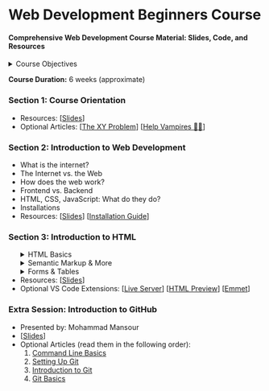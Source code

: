 # Web Development Beginners Course
#### Comprehensive Web Development Course Material: Slides, Code, and Resources

<details>
    <summary>Course Objectives</summary>
    
1. **Comprehensive Understanding of Web Functionality:** Develop a thorough understanding of how the web works, including the roles of HTML5, CSS3, and JavaScript in creating dynamic and interactive websites.

2. **Proficient HTML5 Mastery:** Master HTML5 for structuring web content, understanding semantics, and implementing accessibility best practices.

3. **Advanced Styling Techniques with CSS3:** Gain expertise in CSS3, including Flexbox, animations, transitions, and responsive design for creating visually appealing and adaptive web interfaces.

4. **Interactive Web Development with JavaScript:** Learn JavaScript fundamentals, explore the Document Object Model (DOM), and understand how to use AJAX, JSON, and API's to create dynamic web applications.

5. **Practical Web Development Environment:** Acquire hands-on experience in utilizing the basic terminal commands, setting up NodeJS, NPM, and ExpressJS.
</details>

**Course Duration:** 6 weeks (approximate)

### Section 1: Course Orientation
<ul>
    <li>Resources: [<a href="https://drive.google.com/file/d/1RSq9r4E4brwHSjKBTmMkxaztNF-0aYJr/view?usp=sharing">Slides</a>]</li>
    <li>Optional Articles: [<a href="https://xyproblem.info">The XY Problem</a>] [<a href="https://slash7.com/2006/12/22/vampires">Help Vampires 🧛‍♀️</a>]</li>
</ul> 

### Section 2: Introduction to Web Development 
<ul>
    <li>What is the internet?</li>
    <li>The Internet vs. the Web</li>
    <li>How does the web work?</li>
    <li>Frontend vs. Backend</li>
    <li>HTML, CSS, JavaScript: What do they do? </li>
    <li>Installations</li> 
    <li>Resources: [<a href="https://drive.google.com/file/d/11w0BjOkmVrHOjXS2yCKmw9Er5NLHjUL8/view?usp=sharing">Slides</a>] [<a href="https://drive.google.com/file/d/1H-28GOa-RBYTQ6QbwHBmtqi6IoidU6--/view?usp=sharing">Installation Guide</a>]</li> 
</ul>

### Section 3: Introduction to HTML
<ul>
    <details>
        <summary>HTML Basics</summary>
        <ul>
            <li>Introduction to HTML</li>
            <li>Elements and Tags</li>
            <li>HTML Boilerplate</li>
            <li>Working with Text: Paragraph and Heading Elements</li>
            <li>Inspect?</li>
            <li>List Elements</li>
            <li>Links</li>
            <li>Images</li>
            <li>Comments</li>
            <li>Assignments: 
                [<a href="./code/nested-lists-sol.html">Nested Lists</a>]
                [<a href="./code/clickable-image.html">Clickable Image</a>]
                [<a href="./code/letter-assignment-sol.html">Formating a Letter</a>]
            </li>
        </ul>
    </details>
    <details>
        <summary>Semantic Markup & More</summary>
        <ul>
            <li>HTML5..?</li>
            <li>Block vs. Inline Elements</li>
            <li>Divs & Spans</li>
            <li>Entity Codes</li>
            <li>Introduction to Semantic Markup</li>
            <li>Semantic Elements</li>
        </ul>
    </details>
    <details> 
        <summary>Forms & Tables</summary>
        <ul>
            <li>Introduction to HTML Tables</li>
            <li>Tables: TR, TD, and TH</li>
            <li>Tables: Thead, Tbody, and Tfoot</li>
            <li>Tables: Colspan & Rowspan</li>
            <li>Introduction to HTML Forms</li>
            <li>A Bunch of Common Input Types</li>
            <li>Labels</li>
            <li>Buttons</li>
            <li>Name Attribute</li>
            <li>More Buttons and Selects</li>
            <li>Range and Text Area</li>
            <li>Form Validation</li>
        </ul>
    </details>
    <li>Resources: [<a href="https://drive.google.com/file/d/1rFCbNH9SlMx9wBvZAOjupa8f4xBH7j_p/view?usp=sharing">Slides</a>]</li>
    <li>Optional VS Code Extensions: [<a href="https://marketplace.visualstudio.com/items?itemName=ritwickdey.LiveServer">Live Server</a>] [<a href="https://marketplace.visualstudio.com/items?itemName=george-alisson.html-preview-vscode">HTML Preview</a>] [<a href="https://docs.emmet.io/cheat-sheet/">Emmet</a>] </li>
</ul>

### Extra Session: Introduction to GitHub
<ul>
    <li>Presented by: Mohammad Mansour</li>
    <li>[<a href="https://slides.com/iamo/overflow-git/fullscreen">Slides</a>]</li>
    <li>Optional Articles (read them in the following order):
        <ol>
            <li><a href="https://www.theodinproject.com/lessons/foundations-command-line-basics">Command Line Basics</a></li>
            <li><a href="https://www.theodinproject.com/lessons/foundations-setting-up-git">Setting Up Git</a></li>
            <li><a href="https://www.theodinproject.com/lessons/foundations-introduction-to-git">Introduction to Git</a></li>
            <li><a href="https://www.theodinproject.com/lessons/foundations-git-basics">Git Basics</a></li>
        </ol>
    </li>
</ul>


   <!-- <ul>
            <li></li>
    </ul> -->
<!-- [<a href="url"></a>] -->
